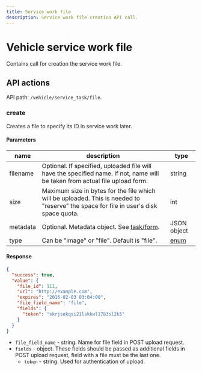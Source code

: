 ```yaml
---
title: Service work file
description: Service work file creation API call.
---
```


# Vehicle service work file

Contains call for creation the service work file.

## API actions

API path: `/vehicle/service_task/file`.

### create

Creates a file to specify its ID in service work later.

#### Parameters

| name     | description                                                                                                                           | type                     |
| -------- | ------------------------------------------------------------------------------------------------------------------------------------- | ------------------------ |
| filename | Optional. If specified, uploaded file will have the specified name. If not, name will be taken from actual file upload form.          | string                   |
| size     | Maximum size in bytes for the file which will be uploaded. This is needed to "reserve" the space for file in user's disk space quota. | int                      |
| metadata | Optional. Metadata object. See [task/form](../../task/form/index.md#read).                                                            | JSON object              |
| type     | Can be "image" or "file". Default is "file".                                                                                          | [enum](broken-reference) |

#### Response

```json
{
  "success": true,
  "value": {
    "file_id": 111,
    "url": "http://example.com",
    "expires": "2016-02-03 03:04:00",
    "file_field_name": "file",
    "fields": {
      "token": "skrjsokqsi21lskkwl1783sl2k5"
    }
  }
}
```

* `file_field_name` - string. Name for file field in POST upload request.
* `fields` - object. These fields should be passed as additional fields in POST upload request, field with a file must be the last one.
  * `token` - string. Used for authentication of upload.
